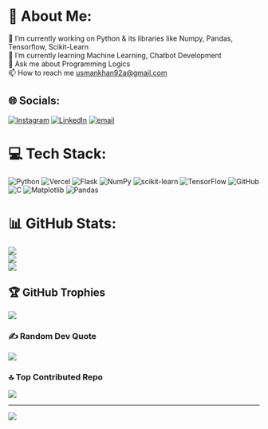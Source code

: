 # 💫 About Me:
🔭 I’m currently working on Python & its libraries like Numpy, Pandas, Tensorflow, Scikit-Learn<br>🌱 I’m currently learning Machine Learning, Chatbot Development<br>💬 Ask me about Programming Logics<br>📫 How to reach me usmankhan92a@gmail.com<br>


## 🌐 Socials:
[![Instagram](https://img.shields.io/badge/Instagram-%23E4405F.svg?logo=Instagram&logoColor=white)](https://instagram.com/us_man_._) [![LinkedIn](https://img.shields.io/badge/LinkedIn-%230077B5.svg?logo=linkedin&logoColor=white)](https://linkedin.com/in/muhammad-usman-khan-bb3607336) [![email](https://img.shields.io/badge/Email-D14836?logo=gmail&logoColor=white)](mailto:usmankhan92a@gmail.com) 

# 💻 Tech Stack:
![Python](https://img.shields.io/badge/python-3670A0?style=for-the-badge&logo=python&logoColor=ffdd54)  ![Vercel](https://img.shields.io/badge/vercel-%23000000.svg?style=for-the-badge&logo=vercel&logoColor=white) ![Flask](https://img.shields.io/badge/flask-%23000.svg?style=for-the-badge&logo=flask&logoColor=white) ![NumPy](https://img.shields.io/badge/numpy-%23013243.svg?style=for-the-badge&logo=numpy&logoColor=white) ![scikit-learn](https://img.shields.io/badge/scikit--learn-%23F7931E.svg?style=for-the-badge&logo=scikit-learn&logoColor=white) ![TensorFlow](https://img.shields.io/badge/TensorFlow-%23FF6F00.svg?style=for-the-badge&logo=TensorFlow&logoColor=white) ![GitHub](https://img.shields.io/badge/github-%23121011.svg?style=for-the-badge&logo=github&logoColor=white) ![C](https://img.shields.io/badge/c-%2300599C.svg?style=for-the-badge&logo=c&logoColor=white) ![Matplotlib](https://img.shields.io/badge/Matplotlib-%23ffffff.svg?style=for-the-badge&logo=Matplotlib&logoColor=black) ![Pandas](https://img.shields.io/badge/pandas-%23150458.svg?style=for-the-badge&logo=pandas&logoColor=white)
# 📊 GitHub Stats:
![](https://github-readme-stats.vercel.app/api?username=MuhammadUsman-Khan&theme=jolly&hide_border=false&include_all_commits=false&count_private=false)<br/>
![](https://github-readme-streak-stats.herokuapp.com/?user=MuhammadUsman-Khan&theme=jolly&hide_border=false)<br/>
![](https://github-readme-stats.vercel.app/api/top-langs/?username=MuhammadUsman-Khan&theme=jolly&hide_border=false&include_all_commits=false&count_private=false&layout=compact)

## 🏆 GitHub Trophies
![](https://github-profile-trophy.vercel.app/?username=MuhammadUsman-Khan&theme=tokyonight&no-frame=false&no-bg=false&margin-w=4)

### ✍️ Random Dev Quote
![](https://quotes-github-readme.vercel.app/api?type=horizontal&theme=radical)

### 🔝 Top Contributed Repo
![](https://github-contributor-stats.vercel.app/api?username=MuhammadUsman-Khan&limit=5&theme=tokyonight&combine_all_yearly_contributions=true)

---
[![](https://visitcount.itsvg.in/api?id=MuhammadUsman-Khan&icon=0&color=0)](https://visitcount.itsvg.in)

<!-- Proudly created with GPRM ( https://gprm.itsvg.in ) -->
